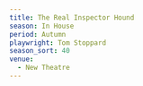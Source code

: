 ```yaml
---
title: The Real Inspector Hound
season: In House
period: Autumn
playwright: Tom Stoppard
season_sort: 40
venue:
  - New Theatre
---
```



